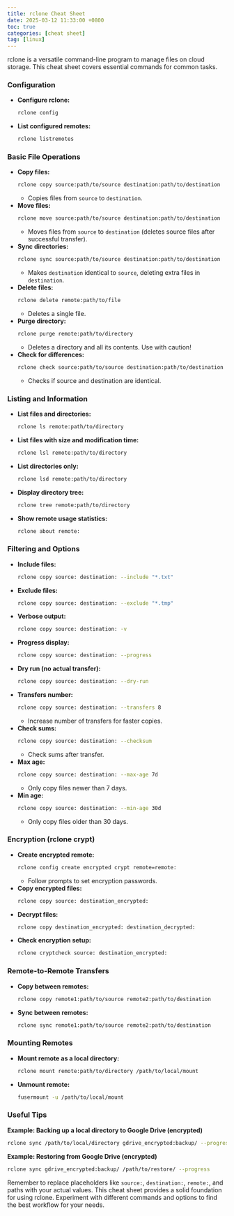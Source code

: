 ```yaml
---
title: rclone Cheat Sheet
date: 2025-03-12 11:33:00 +0800
toc: true
categories: [cheat sheet]
tag: [linux]
---
```


rclone is a versatile command-line program to manage files on cloud storage. This cheat sheet covers essential commands for common tasks.

### Configuration

* **Configure rclone:**
    ```bash
    rclone config
    ```
* **List configured remotes:**
    ```bash
    rclone listremotes
    ```

### Basic File Operations

* **Copy files:**
    ```bash
    rclone copy source:path/to/source destination:path/to/destination
    ```
    * Copies files from `source` to `destination`.
* **Move files:**
    ```bash
    rclone move source:path/to/source destination:path/to/destination
    ```
    * Moves files from `source` to `destination` (deletes source files after successful transfer).
* **Sync directories:**
    ```bash
    rclone sync source:path/to/source destination:path/to/destination
    ```
    * Makes `destination` identical to `source`, deleting extra files in `destination`.
* **Delete files:**
    ```bash
    rclone delete remote:path/to/file
    ```
    * Deletes a single file.
* **Purge directory:**
    ```bash
    rclone purge remote:path/to/directory
    ```
    * Deletes a directory and all its contents. Use with caution!
* **Check for differences:**
    ```bash
    rclone check source:path/to/source destination:path/to/destination
    ```
    * Checks if source and destination are identical.

### Listing and Information

* **List files and directories:**
    ```bash
    rclone ls remote:path/to/directory
    ```
* **List files with size and modification time:**
    ```bash
    rclone lsl remote:path/to/directory
    ```
* **List directories only:**
    ```bash
    rclone lsd remote:path/to/directory
    ```
* **Display directory tree:**
    ```bash
    rclone tree remote:path/to/directory
    ```
* **Show remote usage statistics:**
    ```bash
    rclone about remote:
    ```

### Filtering and Options

* **Include files:**
    ```bash
    rclone copy source: destination: --include "*.txt"
    ```
* **Exclude files:**
    ```bash
    rclone copy source: destination: --exclude "*.tmp"
    ```
* **Verbose output:**
    ```bash
    rclone copy source: destination: -v
    ```
* **Progress display:**
    ```bash
    rclone copy source: destination: --progress
    ```
* **Dry run (no actual transfer):**
    ```bash
    rclone copy source: destination: --dry-run
    ```
* **Transfers number:**
    ```bash
    rclone copy source: destination: --transfers 8
    ```
    * Increase number of transfers for faster copies.
* **Check sums:**
    ```bash
    rclone copy source: destination: --checksum
    ```
    * Check sums after transfer.
* **Max age:**
    ```bash
    rclone copy source: destination: --max-age 7d
    ```
    * Only copy files newer than 7 days.
* **Min age:**
    ```bash
    rclone copy source: destination: --min-age 30d
    ```
    * Only copy files older than 30 days.

### Encryption (rclone crypt)

* **Create encrypted remote:**
    ```bash
    rclone config create encrypted crypt remote=remote:
    ```
    * Follow prompts to set encryption passwords.
* **Copy encrypted files:**
    ```bash
    rclone copy source: destination_encrypted:
    ```
* **Decrypt files:**
    ```bash
    rclone copy destination_encrypted: destination_decrypted:
    ```
* **Check encryption setup:**
    ```bash
    rclone cryptcheck source: destination_encrypted:
    ```

### Remote-to-Remote Transfers

* **Copy between remotes:**
    ```bash
    rclone copy remote1:path/to/source remote2:path/to/destination
    ```
* **Sync between remotes:**
    ```bash
    rclone sync remote1:path/to/source remote2:path/to/destination
    ```

### Mounting Remotes

* **Mount remote as a local directory:**
    ```bash
    rclone mount remote:path/to/directory /path/to/local/mount
    ```
* **Unmount remote:**
    ```bash
    fusermount -u /path/to/local/mount
    ```

### Useful Tips

**Example: Backing up a local directory to Google Drive (encrypted)**

```bash
rclone sync /path/to/local/directory gdrive_encrypted:backup/ --progress
```

**Example: Restoring from Google Drive (encrypted)**

```bash
rclone sync gdrive_encrypted:backup/ /path/to/restore/ --progress
```

Remember to replace placeholders like `source:`, `destination:`, `remote:`, and paths with your actual values. This cheat sheet provides a solid foundation for using rclone. Experiment with different commands and options to find the best workflow for your needs.
